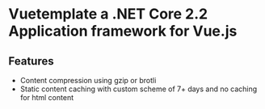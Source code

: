 # Vuetemplate a .NET Core 2.2 Application framework for Vue.js

## Features
 * Content compression using gzip or brotli 
 * Static content caching with custom scheme of 7+ days and no caching for html content
